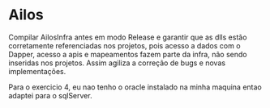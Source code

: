 # Ailos



Compilar AilosInfra antes em modo Release e garantir que as dlls estão corretamente
referenciadas nos projetos, pois acesso a dados com o Dapper, acesso a apis e mapeamentos
fazem parte da infra, não sendo inseridas nos projetos.
Assim agiliza a correção de bugs e novas implementações.

Para o exercicio 4, eu nao tenho o oracle instalado na minha maquina
entao adaptei para o sqlServer.

